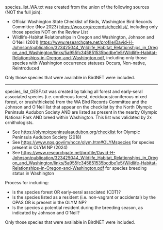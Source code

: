species_list_WA.txt was created from the union of the following sources (NOT the full join):
- Official Washington State Checklist of Birds, Washington Bird Records Committee (Nov 2023) https://wos.org/records/checklist/, including only those species NOT on the Review List
- Wildlife-Habitat Relationships in Oregon and Washington, Johnson and O'Neil (2001) https://www.researchgate.net/profile/David-H-Johnson/publication/323425044_Wildlife_Habitat_Relationships_in_Oregon_and_Washington/links/5a955fc345851535bcdbe1e5/Wildlife-Habitat-Relationships-in-Oregon-and-Washington.pdf, including only those species with Washington occurrence statuses Occurs, Non-native, Reintroduced

Only those species that were available in BirdNET were included.

------

species_list_OESF.txt was created by taking all forest and early-seral associated species (i.e. coniferous forest, deciduous/coniferous mixed forest, or brush/thickets) from the WA Bird Records Committee and the Johnson and O'Neil list that appear on the checklist by the North Olympic Peninsula Audubon Society AND are listed as present in the nearby Olympic National Park AND breed within Washington. This list was validated by 2x ornithologists.
- See https://olympicpeninsulaaudubon.org/checklist for Olympic Peninsula Audubon Society (2018)
- See https://www.nps.gov/im/nccn/olym.htm#OLYMspecies for species present in OLYM NP (2024)
- See https://www.researchgate.net/profile/David-H-Johnson/publication/323425044_Wildlife_Habitat_Relationships_in_Oregon_and_Washington/links/5a955fc345851535bcdbe1e5/Wildlife-Habitat-Relationships-in-Oregon-and-Washington.pdf for species breeding status in Washington

Process for including:
- Is the species forest OR early-seral associated (CDT)?
- Is the species listed as a resident (i.e. non-vagrant or accidental) by the OPAS OR is present in the OLYM NP?
- Is the species a potential resident during the breeding season, as indicated by Johnson and O'Neil?

Only those species that were available in BirdNET were included.